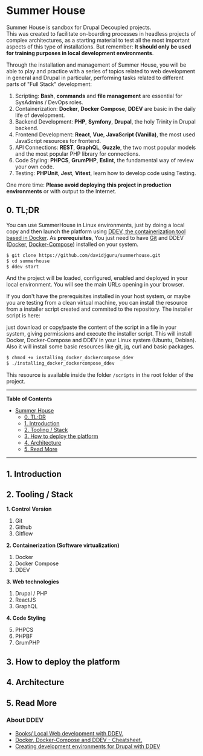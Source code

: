 # Summer House 

Summer House is sandbox for Drupal Decoupled projects.  
This was created to facilitate on-boarding processes in headless projects of complex architectures, as a starting material to test all the most important aspects of this type of installations. But remember: **It should only be used for training purposes in local development environments**.  

Through the installation and management of Summer House, you will be able to play and practice with a series of topics related to web development in general and Drupal in particular, performing tasks related to different parts of "Full Stack" development:  

1. Scripting: **Bash**, **commands** and **file management** are essential for SysAdmins / DevOps roles.  
2. Containerization: **Docker**, **Docker Compose**, **DDEV** are basic in the daily life of development.  
3. Backend Development: **PHP**, **Symfony**, **Drupal**, the holy Trinity in Drupal backend.  
4. Frontend Development: **React**, **Vue**, **JavaScript (Vanilla)**, the most used JavaScript resources for frontend.  
5. API Connections: **REST**, **GraphQL**, **Guzzle**, the two most popular models and the most popular PHP library for connections.  
6. Code Styling: **PHPCS**, **GrumPHP**, **Eslint**, the fundamental way of review your own code.   
7. Testing: **PHPUnit**, **Jest**, **Vitest**, learn how to develop code using Testing.  
 

One more time: **Please avoid deploying this project in production environments** or with output to the Internet.  

## 0. TL;DR

You can use SummerHouse in Linux environments, just by doing a local copy and then launch the platform using [DDEV, the containerization tool based in Docker](https://ddev.readthedocs.io/en/stable/). As **prerequisites**, You just need to have [Git](https://git-scm.com/) and DDEV ([Docker](https://www.docker.com/get-started/), [Docker-Compose](https://docs.docker.com/compose/)) installed on your system. 


```bash
$ git clone https://github.com/davidjguru/summerhouse.git
$ cd summerhouse
$ ddev start
```
And the project will be loaded, configured, enabled and deployed in your local environment. You will see the main URLs opening in your browser.

If you don't have the prerequisites installed in your host system, or maybe you are testing from a clean virtual machine, you can install the resource from a installer script created and commited to the repository. The installer script is here: 
[](https://raw.githubusercontent.com/davidjguru/summerhouse/main/scripts/installing_docker_dockercompose_ddev)

just download or copy/paste the content of the script in a file in your system, giving permissions and execute the installer script. This will install Docker, Docker-Compose and DDEV in your Linux system (Ubuntu, Debian). Also it will install some basic resources like git, jq, curl and basic packages.  

```bash
$ chmod +x installing_docker_dockercompose_ddev
$ ./installing_docker_dockercompose_ddev
```

This resource is available inside the folder `/scripts` in the root folder of the project.  

--------------------------------------------
**Table of Contents**
- [Summer House](#summer-house)  
  - [0. TL;DR](#0-tldr)  
  - [1. Introduction](#1-introduction)  
  - [2. Tooling / Stack](#2-tooling--stack)  
  - [3. How to deploy the platform](#3-how-to-deploy-the-platform)  
  - [4. Architecture](#4-architecture)  
  - [5. Read More](#5-read-more-1)  
-----------------------------------------------


## 1. Introduction  


## 2. Tooling / Stack  


**1. Control Version**  

1. Git
2. Github
3. Gitflow 

**2. Containerization (Software virtualization)**  

1. Docker
2. Docker Compose
3. DDEV
   
**3. Web technologies**  

1. Drupal / PHP
2. ReactJS
3. GraphQL
   
**4. Code Styling**  

5. PHPCS
6. PHPBF
7. GrumPHP
## 3. How to deploy the platform   


## 4. Architecture  



## 5. Read More  


### About DDEV 
* [Books/ Local Web development with DDEV.](https://www.therussianlullaby.com/blog/books-local-web-development-with-ddev-explained/)  
* [Docker, Docker-Compose and DDEV - Cheatsheet.](https://www.therussianlullaby.com/blog/docker-docker-compose-and-ddev-cheatsheet/)  
* [Creating development environments for Drupal with DDEV](https://www.therussianlullaby.com/blog/creating-development-environments-for-drupal-with-ddev/)  